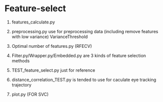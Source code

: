 # Feature-select
1. features_calculate.py

2. preprocessing.py use for preprocessing data
   (including remove features with low variance) VarianceThreshold

3. Optimal number of features.py (RFECV)

4. Filter.py/Wrapper.py/Embedded.py are 3 kinds of feature selection methods

5. TEST_feature_select.py just for reference

6. distance_correlation_TEST.py is tended to use for caculate eye tracking trajectory

7. plot.py (FOR SVC)
